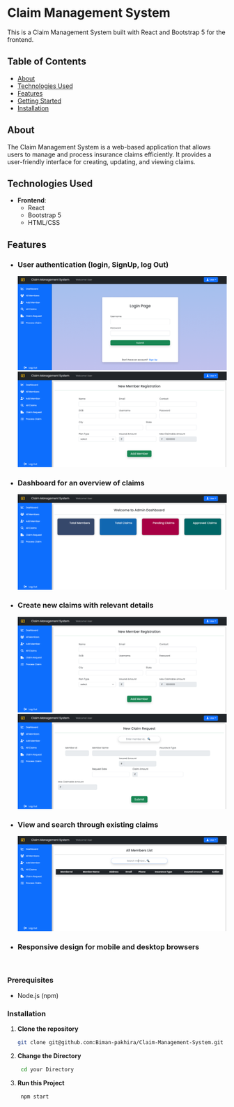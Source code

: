 # Claim Management System

This is a Claim Management System built with React and Bootstrap 5 for the frontend.

## Table of Contents

- [About](#about)
- [Technologies Used](#technologies-used)
- [Features](#features)
- [Getting Started](#getting-started)
- [Installation](#installation)
  

## About

The Claim Management System is a web-based application that allows users to manage and process insurance claims efficiently. It provides a user-friendly interface for creating, updating, and viewing claims.

## Technologies Used

- **Frontend**:
  - React
  - Bootstrap 5
  - HTML/CSS

## Features

- ### User authentication (login, SignUp, log Out)
    <img src = "images/Img1.png">
    <img src = "images/Img2.png">
- ### Dashboard for an overview of claims
    <img src = "images/Img3.png">
- ### Create new claims with relevant details
    <img src = "images/NewClaim.png">
    <img src = "images/NewClaim2.png">

- ### View and search through existing claims
    <img src = "images/SearchExistingMembers.png">
- ### Responsive design for mobile and desktop browsers
    <img src = "">



### Prerequisites

- Node.js (npm)

### Installation

1. **Clone the repository**

   ```bash
   git clone git@github.com:Biman-pakhira/Claim-Management-System.git
   ```
2. **Change the Directory**

   ```bash
    cd your Directory
   ```
3. **Run this Project**

   ```bash
    npm start
   ```
